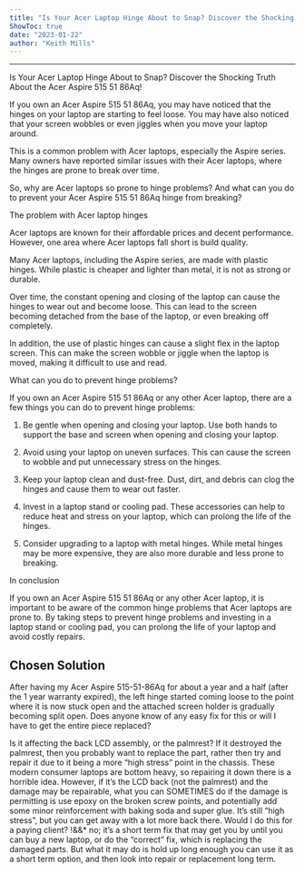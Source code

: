```yaml
---
title: "Is Your Acer Laptop Hinge About to Snap? Discover the Shocking Truth About the Acer Aspire 515 51 86Aq!"
ShowToc: true 
date: "2023-01-22"
author: "Keith Mills"
---
```

*****
Is Your Acer Laptop Hinge About to Snap? Discover the Shocking Truth About the Acer Aspire 515 51 86Aq!

If you own an Acer Aspire 515 51 86Aq, you may have noticed that the hinges on your laptop are starting to feel loose. You may have also noticed that your screen wobbles or even jiggles when you move your laptop around.

This is a common problem with Acer laptops, especially the Aspire series. Many owners have reported similar issues with their Acer laptops, where the hinges are prone to break over time.

So, why are Acer laptops so prone to hinge problems? And what can you do to prevent your Acer Aspire 515 51 86Aq hinge from breaking?

The problem with Acer laptop hinges

Acer laptops are known for their affordable prices and decent performance. However, one area where Acer laptops fall short is build quality.

Many Acer laptops, including the Aspire series, are made with plastic hinges. While plastic is cheaper and lighter than metal, it is not as strong or durable.

Over time, the constant opening and closing of the laptop can cause the hinges to wear out and become loose. This can lead to the screen becoming detached from the base of the laptop, or even breaking off completely.

In addition, the use of plastic hinges can cause a slight flex in the laptop screen. This can make the screen wobble or jiggle when the laptop is moved, making it difficult to use and read.

What can you do to prevent hinge problems?

If you own an Acer Aspire 515 51 86Aq or any other Acer laptop, there are a few things you can do to prevent hinge problems:

1. Be gentle when opening and closing your laptop. Use both hands to support the base and screen when opening and closing your laptop.

2. Avoid using your laptop on uneven surfaces. This can cause the screen to wobble and put unnecessary stress on the hinges.

3. Keep your laptop clean and dust-free. Dust, dirt, and debris can clog the hinges and cause them to wear out faster.

4. Invest in a laptop stand or cooling pad. These accessories can help to reduce heat and stress on your laptop, which can prolong the life of the hinges.

5. Consider upgrading to a laptop with metal hinges. While metal hinges may be more expensive, they are also more durable and less prone to breaking.

In conclusion

If you own an Acer Aspire 515 51 86Aq or any other Acer laptop, it is important to be aware of the common hinge problems that Acer laptops are prone to. By taking steps to prevent hinge problems and investing in a laptop stand or cooling pad, you can prolong the life of your laptop and avoid costly repairs.


## Chosen Solution
 After having my Acer Aspire 515-51-86Aq for about a year and a half (after the 1 year warranty expired), the left hinge started coming loose to the point where it is now stuck open and the attached screen holder is gradually becoming split open. Does anyone know of any easy fix for this or will I have to get the entire piece replaced?

 Is it affecting the back LCD assembly, or the palmrest? If it destroyed the palmrest, then you probably want to replace the part, rather then try and repair it due to it being a more “high stress” point in the chassis. These modern consumer laptops are bottom heavy, so repairing it down there is a horrible idea.
However, if it’s the LCD back (not the palmrest) and the damage may be repairable, what you can SOMETIMES do if the damage is permitting is use epoxy on the broken screw points, and potentially add some minor reinforcement with baking soda and super glue. It’s still “high stress”, but you can get away with a lot more back there.
Would I do this for a paying client? !&&* no; it’s a short term fix that may get you by until you can buy a new laptop, or do the “correct” fix, which is replacing the damaged parts. But what it may do is hold up long enough you can use it as a short term option, and then look into repair or replacement long term.




